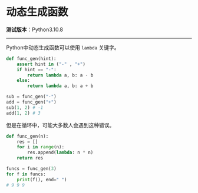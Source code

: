 动态生成函数
================================================================================

__测试版本__：Python3.10.8

--------------------------------------------------------------------------------

Python中动态生成函数可以使用 `lambda` 关键字。
```python
def func_gen(hint):
    assert hint in ("-" , "+")
    if hint == "-":
        return lambda a, b: a - b
    else:
        return lambda a, b: a + b

sub = func_gen("-")
add = func_gen("+")
sub(1, 2) # -1
add(1, 2) # 3
```

但是在循环中，可能大多数人会遇到这种错误。
```python
def func_gen(n):
    res = []
    for i in range(n):
        res.append(lambda: n * n)
    return res

funcs = func_gen(3)
for f in funcs:
    print(f(), end=" ")
# 9 9 9
```
